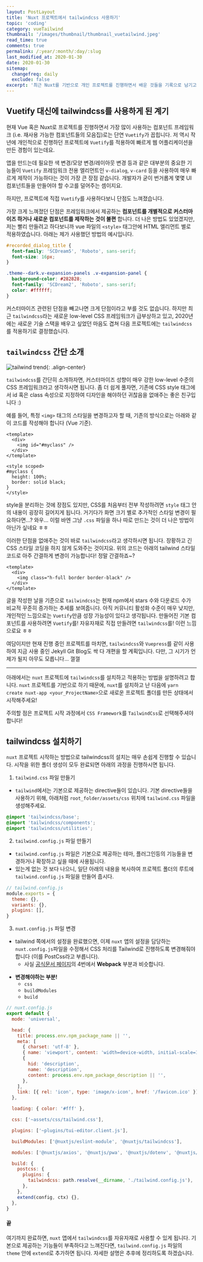 ```yaml
---
layout: PostLayout
title: 'Nuxt 프로젝트에서 tailwindcss 사용하기'
topic: 'coding'
category: vueTailwind
thumbnail: '/images/thumbnail/thumbnail_vuetailwind.jpeg'
read_time: true
comments: true
permalink: /:year/:month/:day/:slug
last_modified_at: 2020-01-30
date: 2020-01-30
sitemap:
  changefreq: daily
  exclude: false
excerpt: '최근 Nuxt를 기반으로 개인 프로젝트를 진행하면서 배운 것들을 기록으로 남기고, 공유하기 위한 목적의 글입니다.'
---
```


## Vuetify 대신에 tailwindcss를 사용하게 된 계기

현재 Vue 혹은 Nuxt로 프로젝트를 진행하면서 가장 많이 사용하는 컴포넌트 프레임워크 (i.e. 재사용 가능한 컴포넌트들의 모음집)로는 단연 `Vuetify`가 꼽힙니다.
저 역시 작년에 개인적으로 진행하던 프로젝트에 `Vuetify`를 적용하여 빠르게 웹 어플리케이션을 만든 경험이 있는데요.

앱을 만드는데 필요한 색 변경/모양 변경/레이아웃 변경 등과 같은 대부분의 중요한 기능들이 `Vuetify` 프레임워크 전용 엘리먼트인 `v-dialog`, `v-card` 등을 사용하여 매우 빠르게 제작이 가능하다는 것이 가장 큰 장점 같습니다.
개발자가 굳이 번거롭게 몇몇 UI 컴포넌트들을 만들어야 할 수고를 덜어주는 셈이지요.

하지만, 프로젝트에 직접 `Vuetify`를 사용하다보니 단점도 느껴졌습니다.

가장 크게 느껴졌던 단점은 프레임워크에서 제공하는 **컴포넌트를 개별적으로 커스터마이즈 하거나 새로운 컴포넌트를 제작하는 것이 불편** 합니다. 더 나은 방법도 있었겠지만, 저는 빨리 만들려고 하다보니까 vue 파일의 `<style>` 태그안에 HTML 엘리먼트 별로 적용하였습니다. 아래는 제가 사용했던 방법의 예시입니다.

```css
#recorded_dialog_title {
  font-family: 'SCDream5', 'Roboto', sans-serif;
  font-size: 16px;
}

.theme--dark.v-expansion-panels .v-expansion-panel {
  background-color: #282828;
  font-family: 'SCDream2', 'Roboto', sans-serif;
  color: #ffffff;
}
```

커스터마이즈 관련된 단점을 빼고나면 크게 단점이라고 부를 것도 없습니다. 하지만 최근 `tailwindcss`라는 새로운 low-level CSS 프레임워크가 급부상하고 있고, 2020년에는 새로운 기술 스택을 배우고 싶었던 마음도 겹쳐 다음 프로젝트에는 `tailwindcss`를 적용하기로 결정했습니다.

## `tailwindcss` 간단 소개

![tailwind trend](https://github.com/chansbro/chansbro.github.io/blob/master/assets/images/nuxt/trend.png?raw=true){: .align-center}

`tailwindcss`를 간단히 소개하자면, 커스터마이즈 성향이 매우 강한 low-level 수준의 CSS 프레임워크라고 생각하시면 됩니다.
좀 더 쉽게 풀자면, 기존에 CSS style 태그에서 id 혹은 class 속성으로 지정하여 디자인을 해야하던 귀찮음을 없애주는 좋은 친구입니다 :)

예를 들어, 특정 `<img>` 태그의 스타일을 변경하고자 할 때, 기존의 방식으로는 아래와 같이 코드를 작성해야 합니다 (Vue 기준).

```vue
<template>
  <div>
    <img id="#myclass" />
  </div>
</template>

<style scoped>
#myclass {
  height: 100%;
  border: solid black;
}
</style>
```

style을 분리하는 것에 장점도 있지만, CSS를 처음부터 전부 작성하려면 `style` 태그 안의 내용이 굉장히 길어지게 됩니다.
거기다가 화면 크기 별로 추가적인 스타일 변경이 필요하다면...? 와우...
이럴 바엔 그냥 `.css` 파일을 하나 따로 만드는 것이 더 나은 방법이 아닌가 싶네요 ㅎㅎ

이러한 단점을 없애주는 것이 바로 `tailwindcss`라고 생각하시면 됩니다. 장황하고 긴 CSS 스타일 코딩을 하지 않게 도와주는 것이지요.
위의 코드는 아래의 tailwind 스타일 코드로 아주 간결하게 변경이 가능합니다! 정말 간결하죠~?

```vue
<template>
  <div>
    <img class="h-full border border-black" />
  </div>
</template>
```

글을 작성한 날을 기준으로 `tailwindcss`는 현재 npm에서 stars 수와 다운로드 수가 비교적 꾸준히 증가하는 추세를 보여줍니다.
아직 커뮤니티 활성화 수준이 매우 낮지만, 개인적인 느낌으로는 `Vuetify`만큼 성장 가능성이 있다고 생각됩니다.
만들어진 기본 컴포넌트를 사용하려면 `Vuetify`를!
자유자재로 직접 만들려면 `tailwindcss`를! 이런 느낌으로요 ㅎㅎ

여담이지만 현재 진행 중인 프로젝트를 마치면, `tailwindcss`와 `Vuepress`를 같이 사용하여 지금 사용 중인 Jekyll Git Blog도 싹 다 개편을 할 계획입니다.
다만, 그 시기가 언제가 될지 아무도 모릅니다... 껄껄

---

아래에서는 `nuxt` 프로젝트에 `tailwindcss`를 설치하고 적용하는 방법을 설명하려고 합니다.
`nuxt` 프로젝트를 기반으로 하기 때문에, `nuxt`를 설치하고 난 다음에 `yarn create nuxt-app <your_ProjectName>`으로 새로운 프로젝트 폴더를 만든 상태에서 시작해주세요!

주의할 점은 프로젝트 시작 과정에서 `CSS Framework`를 `TailwindCss`로 선택해주셔야 합니다!

## tailwindcss 설치하기

`nuxt` 프로젝트 시작하는 방법으로 tailwindcss의 설치는 매우 손쉽게 진행할 수 있습니다.
시작을 위한 폴더 생성이 모두 완료되면 아래의 과정을 진행하시면 됩니다.

1. `tailwind.css` 파일 만들기

- `tailwind`에서는 기본으로 제공하는 directive들이 있습니다. 기본 directive들을 사용하기 위해, 아래처럼 `root_folder/assets/css` 위치에 `tailwind.css` 파일을 생성해주세요.

```css
@import 'tailwindcss/base';
@import 'tailwindcss/components';
@import 'tailwindcss/utilities';
```

2. `tailwind.config.js` 파일 만들기

- `tailwind.config.js` 파일은 기본으로 제공하는 테마, 플러그인등의 기능들을 변경하거나 확장하고 싶을 때에 사용됩니다.
- 있는게 없는 것 보다 나으니, 일단 아래의 내용을 복사하여 프로젝트 폴더의 루트에 `tailwind.config.js` 파일을 만들어 줍시다.

```js
// tailwind.config.js
module.exports = {
  theme: {},
  variants: {},
  plugins: [],
}
```

3. `nuxt.config.js` 파일 변경

- tailwind 쪽에서의 설정을 완료했으면, 이제 `nuxt` 앱의 설정을 담당하는 `nuxt.config.js`파일을 수정해서 CSS 처리를 Tailwind로 진행하도록 변경해줘야 합니다 (이를 PostCss라고 부릅니다).
  - 사실 [공식문서 페이지](tailwindcss.com/docs/installation/)의 4번에서 **Webpack** 부분과 비슷합니다.

* **변경해야하는 부분!**
  - `css`
  - `buildModules`
  - `build`

```js
// nuxt.config.js
export default {
  mode: 'universal',

  head: {
    title: process.env.npm_package_name || '',
    meta: [
      { charset: 'utf-8' },
      { name: 'viewport', content: 'width=device-width, initial-scale=1' },
      {
        hid: 'description',
        name: 'description',
        content: process.env.npm_package_description || '',
      },
    ],
    link: [{ rel: 'icon', type: 'image/x-icon', href: '/favicon.ico' }],
  },

  loading: { color: '#fff' },

  css: ['~assets/css/tailwind.css'],

  plugins: ['~plugins/tui-editor.client.js'],

  buildModules: ['@nuxtjs/eslint-module', '@nuxtjs/tailwindcss'],

  modules: ['@nuxtjs/axios', '@nuxtjs/pwa', '@nuxtjs/dotenv', '@nuxtjs/auth'],

  build: {
    postcss: {
      plugins: {
        tailwindcss: path.resolve(__dirname, './tailwind.config.js'),
      },
    },
    extend(config, ctx) {},
  },
}
```

#### 끝

여기까지 완료하면, `nuxt` 앱에서 `tailwindcss`를 자유자재로 사용할 수 있게 됩니다.
기본으로 제공하는 기능들이 부족하다고 느껴진다면, `tailwind.config.js` 파일의 `theme` 안에 `extend`로 추가하면 됩니다. 자세한 설명은 추후에 정리하도록 하겠습니다.
